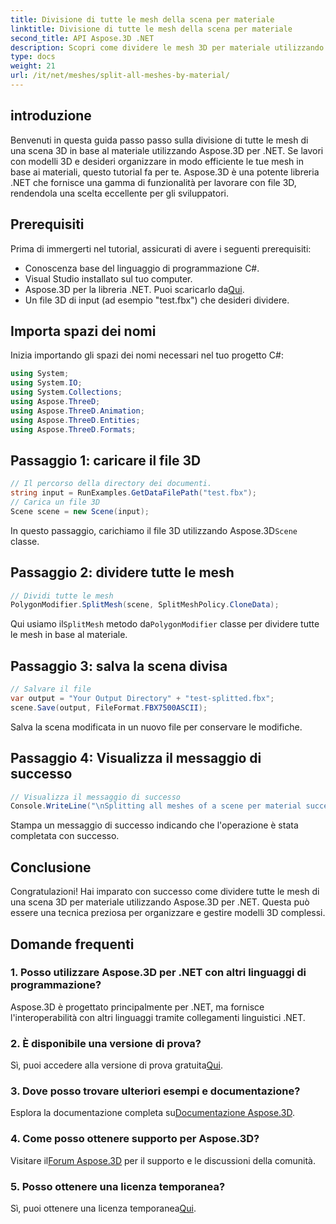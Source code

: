 ```yaml
---
title: Divisione di tutte le mesh della scena per materiale
linktitle: Divisione di tutte le mesh della scena per materiale
second_title: API Aspose.3D .NET
description: Scopri come dividere le mesh 3D per materiale utilizzando Aspose.3D per .NET. Segui la nostra guida passo passo per un'organizzazione e una gestione efficiente dei modelli 3D.
type: docs
weight: 21
url: /it/net/meshes/split-all-meshes-by-material/
---
```

## introduzione
Benvenuti in questa guida passo passo sulla divisione di tutte le mesh di una scena 3D in base al materiale utilizzando Aspose.3D per .NET. Se lavori con modelli 3D e desideri organizzare in modo efficiente le tue mesh in base ai materiali, questo tutorial fa per te. Aspose.3D è una potente libreria .NET che fornisce una gamma di funzionalità per lavorare con file 3D, rendendola una scelta eccellente per gli sviluppatori.
## Prerequisiti
Prima di immergerti nel tutorial, assicurati di avere i seguenti prerequisiti:
- Conoscenza base del linguaggio di programmazione C#.
- Visual Studio installato sul tuo computer.
-  Aspose.3D per la libreria .NET. Puoi scaricarlo da[Qui](https://releases.aspose.com/3d/net/).
- Un file 3D di input (ad esempio "test.fbx") che desideri dividere.
## Importa spazi dei nomi
Inizia importando gli spazi dei nomi necessari nel tuo progetto C#:
```csharp
using System;
using System.IO;
using System.Collections;
using Aspose.ThreeD;
using Aspose.ThreeD.Animation;
using Aspose.ThreeD.Entities;
using Aspose.ThreeD.Formats;
```
## Passaggio 1: caricare il file 3D
```csharp
// Il percorso della directory dei documenti.
string input = RunExamples.GetDataFilePath("test.fbx");
// Carica un file 3D
Scene scene = new Scene(input);
```
 In questo passaggio, carichiamo il file 3D utilizzando Aspose.3D`Scene` classe.
## Passaggio 2: dividere tutte le mesh
```csharp
// Dividi tutte le mesh
PolygonModifier.SplitMesh(scene, SplitMeshPolicy.CloneData);
```
 Qui usiamo il`SplitMesh` metodo da`PolygonModifier` classe per dividere tutte le mesh in base al materiale.
## Passaggio 3: salva la scena divisa
```csharp
// Salvare il file
var output = "Your Output Directory" + "test-splitted.fbx";
scene.Save(output, FileFormat.FBX7500ASCII);
```
Salva la scena modificata in un nuovo file per conservare le modifiche.
## Passaggio 4: Visualizza il messaggio di successo
```csharp
// Visualizza il messaggio di successo
Console.WriteLine("\nSplitting all meshes of a scene per material successfully.\nFile saved at " + output);
```
Stampa un messaggio di successo indicando che l'operazione è stata completata con successo.
## Conclusione
Congratulazioni! Hai imparato con successo come dividere tutte le mesh di una scena 3D per materiale utilizzando Aspose.3D per .NET. Questa può essere una tecnica preziosa per organizzare e gestire modelli 3D complessi.
## Domande frequenti
### 1. Posso utilizzare Aspose.3D per .NET con altri linguaggi di programmazione?
Aspose.3D è progettato principalmente per .NET, ma fornisce l'interoperabilità con altri linguaggi tramite collegamenti linguistici .NET.
### 2. È disponibile una versione di prova?
 Sì, puoi accedere alla versione di prova gratuita[Qui](https://releases.aspose.com/).
### 3. Dove posso trovare ulteriori esempi e documentazione?
 Esplora la documentazione completa su[Documentazione Aspose.3D](https://reference.aspose.com/3d/net/).
### 4. Come posso ottenere supporto per Aspose.3D?
 Visitare il[Forum Aspose.3D](https://forum.aspose.com/c/3d/18) per il supporto e le discussioni della comunità.
### 5. Posso ottenere una licenza temporanea?
 Sì, puoi ottenere una licenza temporanea[Qui](https://purchase.aspose.com/temporary-license/).